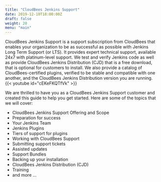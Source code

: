 ```yaml
---
title: "CloudBees Jenkins Support"
date: 2019-12-10T18:00:00Z
draft: false
weight: 20
menu: "main"
---
```


<div>CloudBees Jenkins Support is a support subscription from CloudBees that enables your organization to be as successful as possible with Jenkins Long Term Support (or LTS). It provides expert technical support, available 24x7 with platinum-level support. We test and verify Jenkins code as well as provide CloudBees Jenkins Distribution (CJD) that is a free download, that is optional for customers to install. We also provide a catalog of CloudBees-certified plugins, verified to be stable and compatible with one another, and the CloudBees Jenkins Distribution version you are running.


</div>
{{< youtube id="cEKeFKQTfVk" >}}


We are thrilled to have you as a CloudBees Jenkins Support customer and created this guide to help you get started.  Here are some of the topics that we will cover:

* CloudBees Jenkins Support Offering and Scope
* Preparation for success 
* Your Jenkins Team
* Jenkins Plugins
* Tiers of support for plugins
* Working with CloudBees Support
* Submitting support tickets
* Assisted updates
* Support Bundles
* Backing up your installation
* CloudBees Jenkins Distribution (CJD)
* Training
* and more …

